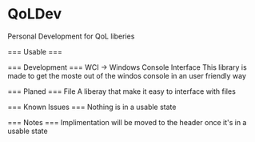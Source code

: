 # QoLDev
Personal Development for QoL liberies

=== Usable === 

=== Development ===
    WCI -> Windows Console Interface
        This library is made to get the moste out of the windos console in an user friendly way

=== Planed ===
    File
        A liberay that make it easy to interface with files

=== Known Issues ===
    Nothing is in a usable state

=== Notes ===
    Implimentation will be moved to the header once it's in a usable state